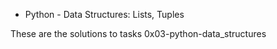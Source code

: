 * Python - Data Structures: Lists, Tuples

These are the solutions to tasks 0x03-python-data_structures
